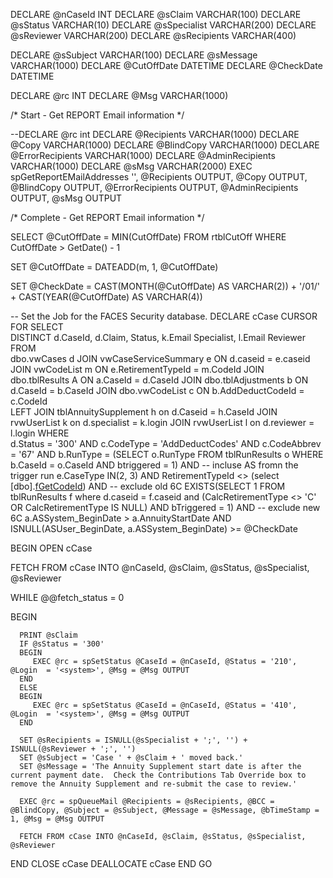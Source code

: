 DECLARE @nCaseId       INT
DECLARE @sClaim        VARCHAR(100)
DECLARE @sStatus       VARCHAR(10)
DECLARE @sSpecialist   VARCHAR(200)
DECLARE @sReviewer     VARCHAR(200)
DECLARE @sRecipients   VARCHAR(400)

DECLARE @sSubject      VARCHAR(100)
DECLARE @sMessage      VARCHAR(1000)
DECLARE @CutOffDate DATETIME
DECLARE @CheckDate DATETIME

DECLARE @rc            INT
DECLARE @Msg           VARCHAR(1000)

   /*
   Start - Get REPORT Email information
   */
   
   --DECLARE @rc int
   DECLARE @Recipients                       VARCHAR(1000)
   DECLARE @Copy                                VARCHAR(1000)
   DECLARE @BlindCopy                         VARCHAR(1000)
   DECLARE @ErrorRecipients                 VARCHAR(1000)
   DECLARE @AdminRecipients               VARCHAR(1000)
   DECLARE @sMsg VARCHAR(2000)
   EXEC spGetReportEMailAddresses '', @Recipients OUTPUT, @Copy OUTPUT, @BlindCopy OUTPUT, @ErrorRecipients OUTPUT, @AdminRecipients OUTPUT, @sMsg OUTPUT
   
   /*
   Complete - Get REPORT Email information
   */

SELECT
   @CutOffDate = MIN(CutOffDate)
FROM
   rtblCutOff WHERE CutOffDate > GetDate() - 1  

SET @CutOffDate = DATEADD(m, 1, @CutOffDate)

SET @CheckDate = CAST(MONTH(@CutOffDate) AS VARCHAR(2)) + '/01/' + CAST(YEAR(@CutOffDate) AS VARCHAR(4))

-- Set the Job for the FACES Security database.
DECLARE cCase CURSOR FOR
   SELECT    
      DISTINCT d.CaseId, d.Claim, Status, k.Email Specialist, l.Email Reviewer
   FROM        
      dbo.vwCases d
         JOIN vwCaseServiceSummary e ON d.caseid = e.caseid
            JOIN vwCodeList m ON e.RetirementTypeId = m.CodeId
         JOIN dbo.tblResults A ON a.CaseId = d.CaseId
         JOIN dbo.tblAdjustments b ON d.CaseId = b.CaseId
            JOIN dbo.vwCodeList c ON b.AddDeductCodeId = c.CodeId      
         LEFT JOIN tblAnnuitySupplement h on d.Caseid = h.CaseId
         JOIN rvwUserList k on d.specialist = k.login
         JOIN rvwUserList l on d.reviewer = l.login
   WHERE    
      d.Status = '300' AND
      c.CodeType = 'AddDeductCodes' AND
      c.CodeAbbrev = '67' AND
      b.RunType = (SELECT o.RunType FROM tblRunResults o WHERE b.CaseId = o.CaseId AND btriggered = 1) AND -- incluse AS fromn the trigger run
      e.CaseType IN(2, 3) AND
      RetirementTypeId <> (select [dbo].[fGetCodeId]('C','SepCodes')) AND -- exclude old 6C
      EXISTS(SELECT 1 FROM tblRunResults f where d.caseid = f.caseid and (CalcRetirementType <> 'C' OR CalcRetirementType IS NULL) AND bTriggered = 1) AND  -- exclude new 6C
      a.ASSystem_BeginDate > a.AnnuityStartDate AND
      ISNULL(ASUser_BeginDate, a.ASSystem_BeginDate) >= @CheckDate    

BEGIN
   OPEN cCase

   FETCH FROM cCase INTO @nCaseId, @sClaim, @sStatus, @sSpecialist, @sReviewer

   WHILE @@fetch_status = 0

   BEGIN
     
      PRINT @sClaim
      IF @sStatus = '300'
      BEGIN
         EXEC @rc = spSetStatus @CaseId = @nCaseId, @Status = '210', @Login  = '<system>', @Msg = @Msg OUTPUT
      END
      ELSE
      BEGIN  
         EXEC @rc = spSetStatus @CaseId = @nCaseId, @Status = '410', @Login  = '<system>', @Msg = @Msg OUTPUT
      END

      SET @sRecipients = ISNULL(@sSpecialist + ';', '') + ISNULL(@sReviewer + ';', '')
      SET @sSubject = 'Case ' + @sClaim + ' moved back.'
      SET @sMessage = 'The Annuity Supplement start date is after the current payment date.  Check the Contributions Tab Override box to remove the Annuity Supplement and re-submit the case to review.'

      EXEC @rc = spQueueMail @Recipients = @sRecipients, @BCC = @BlindCopy, @Subject = @sSubject, @Message = @sMessage, @bTimeStamp = 1, @Msg = @Msg OUTPUT

      FETCH FROM cCase INTO @nCaseId, @sClaim, @sStatus, @sSpecialist, @sReviewer
   END
   CLOSE cCase
   DEALLOCATE cCase
END
GO
